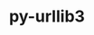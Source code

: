 ---
title: "py-urllib3"
layout: cache
categories: [package, develop-2024-01-14]
meta: {"versions": ["2.1.0"], "compilers": ["apple-clang@=15.0.0", "cce@=15.0.1", "gcc@=11.1.0", "gcc@=11.3.0", "gcc@=11.4.0", "gcc@=7.3.1", "gcc@=9.4.0", "oneapi@=2023.2.0"], "oss": ["amzn2", "rhel8", "ubuntu20.04", "ubuntu22.04", "ventura"], "platforms": ["darwin", "linux"], "targets": ["aarch64", "neoverse_n1", "neoverse_v1", "ppc64le", "x86_64_v3", "zen4"], "stacks": ["aws-isc", "aws-isc-aarch64", "data-vis-sdk", "e4s", "e4s-cray-rhel", "e4s-neoverse_v1", "e4s-oneapi", "e4s-power", "ml-darwin-aarch64-mps", "ml-linux-x86_64-cpu", "ml-linux-x86_64-cuda", "ml-linux-x86_64-rocm", "root"], "num_specs": 21, "num_specs_by_stack": {"ml-darwin-aarch64-mps": 2, "root": 21, "aws-isc-aarch64": 2, "aws-isc": 1, "e4s-cray-rhel": 1, "e4s-neoverse_v1": 2, "e4s-power": 2, "data-vis-sdk": 2, "e4s": 3, "e4s-oneapi": 3, "ml-linux-x86_64-cuda": 3, "ml-linux-x86_64-rocm": 3, "ml-linux-x86_64-cpu": 3}}
spec_details: [{"hash": "g5pdx2l74sk3gevrokgwnlfg4z7ddno5", "compiler": "apple-clang@=15.0.0", "versions": ["2.1.0"], "os": "ventura", "platform": "darwin", "target": "aarch64", "variants": ["~brotli", "build_system=python_pip", "~socks"], "stacks": ["ml-darwin-aarch64-mps", "root"], "size": "-", "tarball": "https://binaries.spack.io/develop-2024-01-14/build_cache/darwin-ventura-aarch64/apple-clang-15.0.0/py-urllib3-2.1.0/darwin-ventura-aarch64-apple-clang-15.0.0-py-urllib3-2.1.0-g5pdx2l74sk3gevrokgwnlfg4z7ddno5.spack"}, {"hash": "su4lroiodtkzjqizzuaxh5r6k4e2ve5y", "compiler": "apple-clang@=15.0.0", "versions": ["2.1.0"], "os": "ventura", "platform": "darwin", "target": "aarch64", "variants": ["~brotli", "build_system=python_pip", "~socks"], "stacks": ["ml-darwin-aarch64-mps", "root"], "size": "-", "tarball": "https://binaries.spack.io/develop-2024-01-14/build_cache/darwin-ventura-aarch64/apple-clang-15.0.0/py-urllib3-2.1.0/darwin-ventura-aarch64-apple-clang-15.0.0-py-urllib3-2.1.0-su4lroiodtkzjqizzuaxh5r6k4e2ve5y.spack"}, {"hash": "7xjqnhjzmmqqonvskx7xzel4oafxwzjc", "compiler": "gcc@=7.3.1", "versions": ["2.1.0"], "os": "amzn2", "platform": "linux", "target": "aarch64", "variants": ["~brotli", "build_system=python_pip", "~socks"], "stacks": ["aws-isc-aarch64", "root"], "size": "-", "tarball": "https://binaries.spack.io/develop-2024-01-14/build_cache/linux-amzn2-aarch64/gcc-7.3.1/py-urllib3-2.1.0/linux-amzn2-aarch64-gcc-7.3.1-py-urllib3-2.1.0-7xjqnhjzmmqqonvskx7xzel4oafxwzjc.spack"}, {"hash": "fkrik5oiyhn7a5g5gwsvlwxrgnpmkbtc", "compiler": "gcc@=7.3.1", "versions": ["2.1.0"], "os": "amzn2", "platform": "linux", "target": "neoverse_n1", "variants": ["~brotli", "build_system=python_pip", "~socks"], "stacks": ["aws-isc-aarch64", "root"], "size": "-", "tarball": "https://binaries.spack.io/develop-2024-01-14/build_cache/linux-amzn2-neoverse_n1/gcc-7.3.1/py-urllib3-2.1.0/linux-amzn2-neoverse_n1-gcc-7.3.1-py-urllib3-2.1.0-fkrik5oiyhn7a5g5gwsvlwxrgnpmkbtc.spack"}, {"hash": "5hll4n6jy5mvkmqi2hbfgwajngkvu6zp", "compiler": "gcc@=7.3.1", "versions": ["2.1.0"], "os": "amzn2", "platform": "linux", "target": "x86_64_v3", "variants": ["~brotli", "build_system=python_pip", "~socks"], "stacks": ["root", "aws-isc"], "size": "-", "tarball": "https://binaries.spack.io/develop-2024-01-14/build_cache/linux-amzn2-x86_64_v3/gcc-7.3.1/py-urllib3-2.1.0/linux-amzn2-x86_64_v3-gcc-7.3.1-py-urllib3-2.1.0-5hll4n6jy5mvkmqi2hbfgwajngkvu6zp.spack"}, {"hash": "bmkrt5v6tf2tglpr42ffzscqbt4rl7kb", "compiler": "cce@=15.0.1", "versions": ["2.1.0"], "os": "rhel8", "platform": "linux", "target": "zen4", "variants": ["~brotli", "build_system=python_pip", "~socks"], "stacks": ["e4s-cray-rhel", "root"], "size": "-", "tarball": "https://binaries.spack.io/develop-2024-01-14/build_cache/linux-rhel8-zen4/cce-15.0.1/py-urllib3-2.1.0/linux-rhel8-zen4-cce-15.0.1-py-urllib3-2.1.0-bmkrt5v6tf2tglpr42ffzscqbt4rl7kb.spack"}, {"hash": "avnse3keuu2vomjcj5ebkfl6cq2f2k2i", "compiler": "gcc@=11.4.0", "versions": ["2.1.0"], "os": "ubuntu20.04", "platform": "linux", "target": "neoverse_v1", "variants": ["~brotli", "build_system=python_pip", "~socks"], "stacks": ["e4s-neoverse_v1", "root"], "size": "-", "tarball": "https://binaries.spack.io/develop-2024-01-14/build_cache/linux-ubuntu20.04-neoverse_v1/gcc-11.4.0/py-urllib3-2.1.0/linux-ubuntu20.04-neoverse_v1-gcc-11.4.0-py-urllib3-2.1.0-avnse3keuu2vomjcj5ebkfl6cq2f2k2i.spack"}, {"hash": "jplstg4dquk33qzccc6ooi5dlttaohsy", "compiler": "gcc@=11.4.0", "versions": ["2.1.0"], "os": "ubuntu20.04", "platform": "linux", "target": "neoverse_v1", "variants": ["~brotli", "build_system=python_pip", "~socks"], "stacks": ["e4s-neoverse_v1", "root"], "size": "-", "tarball": "https://binaries.spack.io/develop-2024-01-14/build_cache/linux-ubuntu20.04-neoverse_v1/gcc-11.4.0/py-urllib3-2.1.0/linux-ubuntu20.04-neoverse_v1-gcc-11.4.0-py-urllib3-2.1.0-jplstg4dquk33qzccc6ooi5dlttaohsy.spack"}, {"hash": "rqsovtoudcvx7bvtf5jxcs6mllenn25m", "compiler": "gcc@=9.4.0", "versions": ["2.1.0"], "os": "ubuntu20.04", "platform": "linux", "target": "ppc64le", "variants": ["~brotli", "build_system=python_pip", "~socks"], "stacks": ["e4s-power", "root"], "size": "-", "tarball": "https://binaries.spack.io/develop-2024-01-14/build_cache/linux-ubuntu20.04-ppc64le/gcc-9.4.0/py-urllib3-2.1.0/linux-ubuntu20.04-ppc64le-gcc-9.4.0-py-urllib3-2.1.0-rqsovtoudcvx7bvtf5jxcs6mllenn25m.spack"}, {"hash": "vbvm75jjzyupw6lgwz4wvvvccn4jhadj", "compiler": "gcc@=9.4.0", "versions": ["2.1.0"], "os": "ubuntu20.04", "platform": "linux", "target": "ppc64le", "variants": ["~brotli", "build_system=python_pip", "~socks"], "stacks": ["e4s-power", "root"], "size": "-", "tarball": "https://binaries.spack.io/develop-2024-01-14/build_cache/linux-ubuntu20.04-ppc64le/gcc-9.4.0/py-urllib3-2.1.0/linux-ubuntu20.04-ppc64le-gcc-9.4.0-py-urllib3-2.1.0-vbvm75jjzyupw6lgwz4wvvvccn4jhadj.spack"}, {"hash": "wpmfpev5cqzcmqb6gstaorxe44jnsupq", "compiler": "gcc@=11.1.0", "versions": ["2.1.0"], "os": "ubuntu20.04", "platform": "linux", "target": "x86_64_v3", "variants": ["~brotli", "build_system=python_pip", "~socks"], "stacks": ["data-vis-sdk", "root"], "size": "-", "tarball": "https://binaries.spack.io/develop-2024-01-14/build_cache/linux-ubuntu20.04-x86_64_v3/gcc-11.1.0/py-urllib3-2.1.0/linux-ubuntu20.04-x86_64_v3-gcc-11.1.0-py-urllib3-2.1.0-wpmfpev5cqzcmqb6gstaorxe44jnsupq.spack"}, {"hash": "ci6ipql72n6jokws7clqsijhptq5ixwf", "compiler": "gcc@=11.1.0", "versions": ["2.1.0"], "os": "ubuntu20.04", "platform": "linux", "target": "x86_64_v3", "variants": ["~brotli", "build_system=python_pip", "~socks"], "stacks": ["data-vis-sdk", "root"], "size": "-", "tarball": "https://binaries.spack.io/develop-2024-01-14/build_cache/linux-ubuntu20.04-x86_64_v3/gcc-11.1.0/py-urllib3-2.1.0/linux-ubuntu20.04-x86_64_v3-gcc-11.1.0-py-urllib3-2.1.0-ci6ipql72n6jokws7clqsijhptq5ixwf.spack"}, {"hash": "25ewmlwpf4xqubopgvsyfbipgru323rp", "compiler": "gcc@=11.4.0", "versions": ["2.1.0"], "os": "ubuntu20.04", "platform": "linux", "target": "x86_64_v3", "variants": ["~brotli", "build_system=python_pip", "~socks"], "stacks": ["root", "e4s"], "size": "-", "tarball": "https://binaries.spack.io/develop-2024-01-14/build_cache/linux-ubuntu20.04-x86_64_v3/gcc-11.4.0/py-urllib3-2.1.0/linux-ubuntu20.04-x86_64_v3-gcc-11.4.0-py-urllib3-2.1.0-25ewmlwpf4xqubopgvsyfbipgru323rp.spack"}, {"hash": "hdb6otttmy3ptgpeo6el4zfzteb3o652", "compiler": "gcc@=11.4.0", "versions": ["2.1.0"], "os": "ubuntu20.04", "platform": "linux", "target": "x86_64_v3", "variants": ["~brotli", "build_system=python_pip", "~socks"], "stacks": ["root", "e4s"], "size": "-", "tarball": "https://binaries.spack.io/develop-2024-01-14/build_cache/linux-ubuntu20.04-x86_64_v3/gcc-11.4.0/py-urllib3-2.1.0/linux-ubuntu20.04-x86_64_v3-gcc-11.4.0-py-urllib3-2.1.0-hdb6otttmy3ptgpeo6el4zfzteb3o652.spack"}, {"hash": "lsnjv5sjqwr7oji6hqlvfj4e2byafkhb", "compiler": "gcc@=11.4.0", "versions": ["2.1.0"], "os": "ubuntu20.04", "platform": "linux", "target": "x86_64_v3", "variants": ["~brotli", "build_system=python_pip", "~socks"], "stacks": ["root", "e4s"], "size": "-", "tarball": "https://binaries.spack.io/develop-2024-01-14/build_cache/linux-ubuntu20.04-x86_64_v3/gcc-11.4.0/py-urllib3-2.1.0/linux-ubuntu20.04-x86_64_v3-gcc-11.4.0-py-urllib3-2.1.0-lsnjv5sjqwr7oji6hqlvfj4e2byafkhb.spack"}, {"hash": "ck3jlfkbbsnfd33wz6gaagkayv2lhhi6", "compiler": "oneapi@=2023.2.0", "versions": ["2.1.0"], "os": "ubuntu20.04", "platform": "linux", "target": "x86_64_v3", "variants": ["~brotli", "build_system=python_pip", "~socks"], "stacks": ["e4s-oneapi", "root"], "size": "-", "tarball": "https://binaries.spack.io/develop-2024-01-14/build_cache/linux-ubuntu20.04-x86_64_v3/oneapi-2023.2.0/py-urllib3-2.1.0/linux-ubuntu20.04-x86_64_v3-oneapi-2023.2.0-py-urllib3-2.1.0-ck3jlfkbbsnfd33wz6gaagkayv2lhhi6.spack"}, {"hash": "hjvn6hj6lm7bjpluognmvh5dwsz4j6bb", "compiler": "oneapi@=2023.2.0", "versions": ["2.1.0"], "os": "ubuntu20.04", "platform": "linux", "target": "x86_64_v3", "variants": ["~brotli", "build_system=python_pip", "~socks"], "stacks": ["e4s-oneapi", "root"], "size": "-", "tarball": "https://binaries.spack.io/develop-2024-01-14/build_cache/linux-ubuntu20.04-x86_64_v3/oneapi-2023.2.0/py-urllib3-2.1.0/linux-ubuntu20.04-x86_64_v3-oneapi-2023.2.0-py-urllib3-2.1.0-hjvn6hj6lm7bjpluognmvh5dwsz4j6bb.spack"}, {"hash": "dnlhca5jyuujdgn6klaqr5zeak7qrnrl", "compiler": "oneapi@=2023.2.0", "versions": ["2.1.0"], "os": "ubuntu20.04", "platform": "linux", "target": "x86_64_v3", "variants": ["~brotli", "build_system=python_pip", "~socks"], "stacks": ["e4s-oneapi", "root"], "size": "-", "tarball": "https://binaries.spack.io/develop-2024-01-14/build_cache/linux-ubuntu20.04-x86_64_v3/oneapi-2023.2.0/py-urllib3-2.1.0/linux-ubuntu20.04-x86_64_v3-oneapi-2023.2.0-py-urllib3-2.1.0-dnlhca5jyuujdgn6klaqr5zeak7qrnrl.spack"}, {"hash": "ih37znlavoo4shiariqx74uv6i2q7kh6", "compiler": "gcc@=11.3.0", "versions": ["2.1.0"], "os": "ubuntu22.04", "platform": "linux", "target": "x86_64_v3", "variants": ["~brotli", "build_system=python_pip", "~socks"], "stacks": ["ml-linux-x86_64-cuda", "ml-linux-x86_64-rocm", "ml-linux-x86_64-cpu", "root"], "size": "-", "tarball": "https://binaries.spack.io/develop-2024-01-14/build_cache/linux-ubuntu22.04-x86_64_v3/gcc-11.3.0/py-urllib3-2.1.0/linux-ubuntu22.04-x86_64_v3-gcc-11.3.0-py-urllib3-2.1.0-ih37znlavoo4shiariqx74uv6i2q7kh6.spack"}, {"hash": "sca6yylif5gn52z7ugqhyj42bgcaqyhc", "compiler": "gcc@=11.3.0", "versions": ["2.1.0"], "os": "ubuntu22.04", "platform": "linux", "target": "x86_64_v3", "variants": ["~brotli", "build_system=python_pip", "~socks"], "stacks": ["ml-linux-x86_64-cuda", "ml-linux-x86_64-rocm", "ml-linux-x86_64-cpu", "root"], "size": "-", "tarball": "https://binaries.spack.io/develop-2024-01-14/build_cache/linux-ubuntu22.04-x86_64_v3/gcc-11.3.0/py-urllib3-2.1.0/linux-ubuntu22.04-x86_64_v3-gcc-11.3.0-py-urllib3-2.1.0-sca6yylif5gn52z7ugqhyj42bgcaqyhc.spack"}, {"hash": "hfusyx4wfc56hu75rnmk54zpdyzxwe3o", "compiler": "gcc@=11.3.0", "versions": ["2.1.0"], "os": "ubuntu22.04", "platform": "linux", "target": "x86_64_v3", "variants": ["~brotli", "build_system=python_pip", "~socks"], "stacks": ["ml-linux-x86_64-cuda", "ml-linux-x86_64-rocm", "ml-linux-x86_64-cpu", "root"], "size": "-", "tarball": "https://binaries.spack.io/develop-2024-01-14/build_cache/linux-ubuntu22.04-x86_64_v3/gcc-11.3.0/py-urllib3-2.1.0/linux-ubuntu22.04-x86_64_v3-gcc-11.3.0-py-urllib3-2.1.0-hfusyx4wfc56hu75rnmk54zpdyzxwe3o.spack"}]
---
